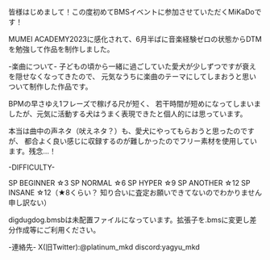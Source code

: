 皆様はじめまして！この度初めてBMSイベントに参加させていただくMiKaDoです！

MUMEI ACADEMY2023に感化されて、6月半ばに音楽経験ゼロの状態からDTMを勉強して作品を制作しました。


-楽曲について-
子どもの頃から一緒に過ごしていた愛犬が少しずつですが衰えを隠せなくなってきたので、
元気なうちに楽曲のテーマにしてしまおうと思いついて制作した作品です。

BPMの早さゆえ1フレーズで稼げる尺が短く、
若干時間が短めになってしまいましたが、元気に活動する犬はうまく表現できたと個人的には思っています。

本当は曲中の声ネタ（吠えネタ？）も、愛犬にやってもらおうと思ったのですが、
都合よく良い感じに収録するのが難しかったのでフリー素材を使用しています。残念…！


-DIFFICULTY-

SP BEGINNER ☆3
SP NORMAL ☆6
SP HYPER ☆9
SP ANOTHER ☆12
SP INSANE ☆12（★8くらい？ 知り合いに査定お願いできてないのでわかりません申し訳ない）

digdugdog.bmsbは未配置ファイルになっています。拡張子を.bmsに変更し差分作成等にご利用ください。

-連絡先-
X(旧Twitter):@platinum_mkd
discord:yagyu_mkd